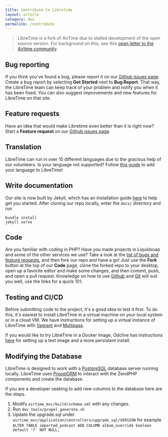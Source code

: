 ```yaml
---
title: Contribute to Libretime
layout: article
category: dev
permalink: /contribute
---
```


> LibreTime is a fork of AirTime due to stalled development of the open source version. For background on this,
see this [open letter to the Airtime community](https://gist.github.com/hairmare/8c03b69c9accc90cfe31fd7e77c3b07d).

## Bug reporting

If you think you've found a bug, please report it on our [Github issues page](https://github.com/LibreTime/libretime/issues/new/choose).
Create a bug report by selecting **Get Started** next to **Bug Report**. That way, the LibreTime team can keep track of
your problem and notify you when it has been fixed. You can also suggest
improvements and new features for LibreTime on that site.

## Feature requests

Have an idea that would make Libretime even better than it is right now? Start a **Feature request** on our
[Github issues page](https://github.com/LibreTime/libretime/issues/new/choose).

## Translation

LibreTime can run in over 15 different languages due to the gracious help of our volunteers. Is your language not
supported? Follow [this guide](/docs/interface-localization) to add your language to LibreTime!

## Write documentation

Our site is now built by Jekyll, which has an installation guide [here](https://jekyllrb.com/docs/installation/) to help get you started.
 After cloning our repo locally, enter the `docs/` directory and run

```
bundle install
jekyll serve
```

## Code

Are you familiar with coding in PHP? Have you made projects in Liquidsoap and some of the other services we use?
Take a look at the [list of bugs and feature requests](https://github.com/LibreTime/libretime/issues), and then
fork our repo and have a go! Just use the **Fork** button at the top of our **Code** page, clone the forked repo to
your desktop, open up a favorite editor and make some changes, and then commit, push, and open a pull request.
Knowledge on how to use [Github](https://guides.github.com/activities/hello-world/) and [Git](https://git-scm.com/docs/gittutorial)
will suit you well, use the links for a quick 101.

## Testing and CI/CD

Before submitting code to the project, it's a good idea to test it first. To do this, it's easiest to install
LibreTime in a virtual machine on your local system or in a cloud VM. We have instructions for setting up a virtual
instance of LibreTime with [Vagrant](/docs/vagrant) and [Multipass](/docs/multipass).

If you would like to try LibreTime in a Docker image,
Odclive has instructions [here](https://github.com/kessibi/libretime-docker) for setting up a test image
and a more persistent install.

## Modifying the Database
LibreTime is designed to work with a [PostgreSQL](https://www.postgresql.org/) database server running locally.
LibreTime uses [PropelORM](http://propelorm.org) to interact with the ZendPHP components and create the database.

If you are a developer seeking to add new columns to the database here are the steps.

1. Modify `airtime_mvc/build/schema.xml` with any changes.
2. Run `dev_tools/propel_generate.sh`
3. Update the upgrade.sql under `airtime_mvc/application/controllers/upgrade_sql/VERSION` for example
 `ALTER TABLE imported_podcast ADD COLUMN album_override boolean default 'f' NOT NULL;`